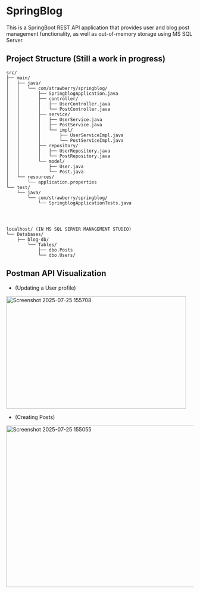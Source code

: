 # SpringBlog

This is a SpringBoot REST API application that provides user and blog post management functionality, as well as out-of-memory storage using MS SQL Server.

## Project Structure (Still a work in progress)
```
src/
├── main/
│   ├── java/
│   │   └── com/strawberry/springblog/
│   │       ├── SpringblogApplication.java
│   │       ├── controller/
│   │       │   ├── UserController.java
│   │       │   └── PostController.java
│   │       ├── service/
│   │       │   ├── UserService.java
│   │       │   ├── PostService.java
│   │       │   └── impl/
│   │       │       ├── UserServiceImpl.java
│   │       │       └── PostServiceImpl.java
│   │       ├── repository/
│   │       │   ├── UserRepository.java
│   │       │   └── PostRepository.java
│   │       └── model/
│   │           ├── User.java
│   │           └── Post.java
│   └── resources/
│       └── application.properties
└── test/
    └── java/
        └── com/strawberry/springblog/
            └── SpringblogApplicationTests.java




localhost/ (IN MS SQL SERVER MANAGEMENT STUDIO)
└── Databases/
    ├── blog-db/
        └── Tables/
            ├── dbo.Posts
            └── dbo.Users/
```
## Postman API Visualization


- (Updating a User profile)

<img width="483" height="302.5" alt="Screenshot 2025-07-25 155708" src="https://github.com/user-attachments/assets/ebabbbe2-981e-43fe-a786-1dc365f7ef0a" />







- (Creating Posts)

<img width="514.5" height="434" alt="Screenshot 2025-07-25 155055" src="https://github.com/user-attachments/assets/5401eca8-0d22-44f0-afde-7f6a1bdbce9d" />




